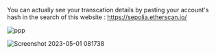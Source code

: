 You can actually see your transcation details by pasting your account's hash in the search of this website : https://sepolia.etherscan.io/ 

![ppp](https://user-images.githubusercontent.com/111358462/235395007-5e007823-8d68-46c0-afe0-e50e742f8b11.png)

![Screenshot 2023-05-01 081738](https://user-images.githubusercontent.com/111358462/235395150-3c99276f-e165-45ac-b07c-9d4ecabc631b.png)

